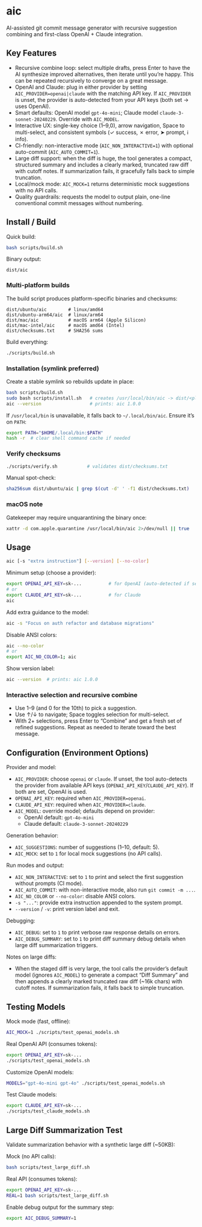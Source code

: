 # aic

AI-assisted git commit message generator with recursive suggestion combining and first-class OpenAI + Claude integration.

## Key Features

- Recursive combine loop: select multiple drafts, press Enter to have the AI synthesize improved alternatives, then iterate until you’re happy. This can be repeated recursively to converge on a great message.
- OpenAI and Claude: plug in either provider by setting `AIC_PROVIDER=openai|claude` with the matching API key. If `AIC_PROVIDER` is unset, the provider is auto-detected from your API keys (both set -> uses OpenAI).
- Smart defaults: OpenAI model `gpt-4o-mini`; Claude model `claude-3-sonnet-20240229`. Override with `AIC_MODEL`.
- Interactive UX: single-key choice (1–9,0), arrow navigation, Space to multi-select, and consistent symbols (✓ success, ✗ error, ➤ prompt, ℹ info).
- CI-friendly: non-interactive mode (`AIC_NON_INTERACTIVE=1`) with optional auto-commit (`AIC_AUTO_COMMIT=1`).
- Large diff support: when the diff is huge, the tool generates a compact, structured summary and includes a clearly marked, truncated raw diff with cutoff notes. If summarization fails, it gracefully falls back to simple truncation.
- Local/mock mode: `AIC_MOCK=1` returns deterministic mock suggestions with no API calls.
- Quality guardrails: requests the model to output plain, one-line conventional commit messages without numbering.

## Install / Build

Quick build:

```bash
bash scripts/build.sh
```

Binary output:

```
dist/aic
```

### Multi-platform builds

The build script produces platform-specific binaries and checksums:

```
dist/ubuntu/aic        # linux/amd64
dist/ubuntu-arm64/aic  # linux/arm64
dist/mac/aic           # macOS arm64 (Apple Silicon)
dist/mac-intel/aic     # macOS amd64 (Intel)
dist/checksums.txt     # SHA256 sums
```

Build everything:

```bash
./scripts/build.sh
```

### Installation (symlink preferred)

Create a stable symlink so rebuilds update in place:

```bash
bash scripts/build.sh
sudo bash scripts/install.sh   # creates /usr/local/bin/aic -> dist/<platform>/aic
aic --version                  # prints: aic 1.0.0
```

If `/usr/local/bin` is unavailable, it falls back to `~/.local/bin/aic`. Ensure it’s on `PATH`:

```bash
export PATH="$HOME/.local/bin:$PATH"
hash -r  # clear shell command cache if needed
```

### Verify checksums

```bash
./scripts/verify.sh           # validates dist/checksums.txt
```

Manual spot-check:

```bash
sha256sum dist/ubuntu/aic | grep $(cut -d' ' -f1 dist/checksums.txt)
```

### macOS note

Gatekeeper may require unquarantining the binary once:

```bash
xattr -d com.apple.quarantine /usr/local/bin/aic 2>/dev/null || true
```
## Usage

```bash
aic [-s "extra instruction"] [--version] [--no-color]
```

Minimum setup (choose a provider):

```bash
export OPENAI_API_KEY=sk-...          # for OpenAI (auto-detected if set)
# or
export CLAUDE_API_KEY=sk-...          # for Claude
aic
```

Add extra guidance to the model:

```bash
aic -s "Focus on auth refactor and database migrations"
```

Disable ANSI colors:

```bash
aic --no-color
# or
export AIC_NO_COLOR=1; aic
```

Show version label:

```bash
aic --version  # prints: aic 1.0.0
```

### Interactive selection and recursive combine

- Use 1–9 (and 0 for the 10th) to pick a suggestion.
- Use ↑/↓ to navigate; Space toggles selection for multi-select.
- With 2+ selections, press Enter to “Combine” and get a fresh set of refined suggestions. Repeat as needed to iterate toward the best message.

## Configuration (Environment Options)

Provider and model:

- `AIC_PROVIDER`: choose `openai` or `claude`. If unset, the tool auto-detects the provider from available API keys (`OPENAI_API_KEY`/`CLAUDE_API_KEY`). If both are set, OpenAI is used.
- `OPENAI_API_KEY`: required when `AIC_PROVIDER=openai`.
- `CLAUDE_API_KEY`: required when `AIC_PROVIDER=claude`.
- `AIC_MODEL`: override model; defaults depend on provider:
  - OpenAI default: `gpt-4o-mini`
  - Claude default: `claude-3-sonnet-20240229`

Generation behavior:

- `AIC_SUGGESTIONS`: number of suggestions (1–10, default: 5).
- `AIC_MOCK`: set to `1` for local mock suggestions (no API calls).

Run modes and output:

- `AIC_NON_INTERACTIVE`: set to `1` to print and select the first suggestion without prompts (CI mode).
- `AIC_AUTO_COMMIT`: with non-interactive mode, also run `git commit -m ...`.
- `AIC_NO_COLOR` or `--no-color`: disable ANSI colors.
- `-s "..."`: provide extra instruction appended to the system prompt.
- `--version` / `-v`: print version label and exit.

Debugging:

- `AIC_DEBUG`: set to `1` to print verbose raw response details on errors.
- `AIC_DEBUG_SUMMARY`: set to `1` to print diff summary debug details when large diff summarization triggers.

Notes on large diffs:

- When the staged diff is very large, the tool calls the provider’s default model (ignores `AIC_MODEL`) to generate a compact “Diff Summary” and then appends a clearly marked truncated raw diff (~16k chars) with cutoff notes. If summarization fails, it falls back to simple truncation.

## Testing Models

Mock mode (fast, offline):

```bash
AIC_MOCK=1 ./scripts/test_openai_models.sh
```

Real OpenAI API (consumes tokens):

```bash
export OPENAI_API_KEY=sk-...
./scripts/test_openai_models.sh
```

Customize OpenAI models:

```bash
MODELS="gpt-4o-mini gpt-4o" ./scripts/test_openai_models.sh
```

Test Claude models:

```bash
export CLAUDE_API_KEY=sk-...
./scripts/test_claude_models.sh
```

## Large Diff Summarization Test

Validate summarization behavior with a synthetic large diff (~50KB):

Mock (no API calls):

```bash
bash scripts/test_large_diff.sh
```

Real API (consumes tokens):

```bash
export OPENAI_API_KEY=sk-...
REAL=1 bash scripts/test_large_diff.sh
```

Enable debug output for the summary step:

```bash
export AIC_DEBUG_SUMMARY=1
```
